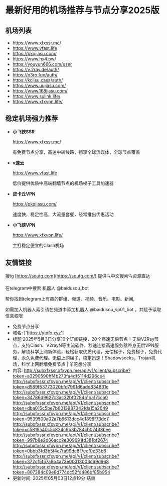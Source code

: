 # 最新好用的机场推荐与节点分享2025版

## 机场列表
* https://www.xfxssr.me/
* https://www.vfast.life
* https://pkqjiasu.com/
* https://www.hx4.pw/ 
* https://youyun666.com/user
* https://v.2ray.de/auth/
* https://n3ro.fun/auth/
* https://kcjisu.casa/auth/
* https://www.uujiasu.com/
* https://www.168jiasu.com/
* https://www.sulink.life/
* https://www.xfxvpn.life/

## 稳定机场强力推荐

+ **小飞侠SSR**
  
   https://www.xfxssr.me/
   
   有免费节点分享，高速中转线路，畅享全球流媒体，全球节点覆盖
   
+ **v速云**
  
   https://www.vfast.life
   
   低价提供优质中高端翻墙节点的机场梯子工具加速器
   
+ **皮卡丘VPN**
  
   https://pkqjiasu.com/
   
   速度快，稳定性高，大流量套餐，经常推出优惠活动
   
+ **小飞侠VPN**
  
   https://www.xfxvpn.life/
   
   主打稳定便宜的Clash机场

## 友情链接

搜tg [https://soutg.com](https://soutg.com/) 提供🔍中文搜索🔍资源直达

在telegram中搜索 机器人 @baidusou_bot

帮你找到telegram上有趣的群组、频道、视频、音乐、电影、新闻,

如需加入机器人索引请在频道中添加机器人 @baidusou_sp01_bot ，并赋予读取信息权限

- 免费节点分享 
- 域名: ['https://ytxfx.xyz'] 
- 标题:2025年5月3日分享10个订阅链接，20个高速无偿节点！无偿V2Ray节点，支持Clash、V2rayN等主流软件，秒速连接高速服务器终身无偿VPN服务，解锁科学上网新体验，轻松获取优质代理，无偿梯子，免费梯子，免费代理，永久免费代理。无偿上网梯子，稳定迅速！Shadowsocks，Trojan机场，科学上网翻墙免费节点  |  羊驼想分享 
- 内容: 
http://subxfxssr.xfxvpn.me/api/v1/client/subscribe?token=a3290590fff4b273fa4df5114d296ce4
http://subxfxssr.xfxvpn.me/api/v1/client/subscribe?token=d589f53773020bfd7991d6add834831e
http://subxfxssr.xfxvpn.me/api/v1/client/subscribe?token=34786d9627c3ac32bf0284a1ba17cca0
http://subxfxssr.xfxvpn.me/api/v1/client/subscribe?token=dba015c5be7b6013987342fda15a2649
http://subxfxssr.xfxvpn.me/api/v1/client/subscribe?token=9539500a02a7b6613dcc4e1896f73dc7
http://subxfxssr.xfxvpn.me/api/v1/client/subscribe?token=c5819a40c5c824c9b3b784cb07438bee
http://subxfxssr.xfxvpn.me/api/v1/client/subscribe?token=997b8e2d66acc2e309691fd381bf2674
http://subxfxssr.xfxvpn.me/api/v1/client/subscribe?token=0bbb3fd3b5f4c7fa99dc8f7eef0e33b6
http://subxfxssr.xfxvpn.me/api/v1/client/subscribe?token=372cf5f57a8b4a73e00313003c69d968
http://subxfxssr.xfxvpn.me/api/v1/client/subscribe?token=807384c09e8d774dc52fd486bf85b954 
- 更新时间: 2025年05月03日12点19分 
结束
